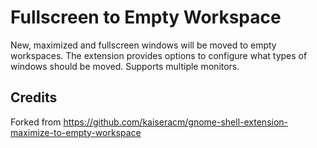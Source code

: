 # Fullscreen to Empty Workspace
New, maximized and fullscreen windows will be moved to empty workspaces. The extension provides options to configure what types of windows should be moved. Supports multiple monitors.

## Credits
Forked from https://github.com/kaiseracm/gnome-shell-extension-maximize-to-empty-workspace

